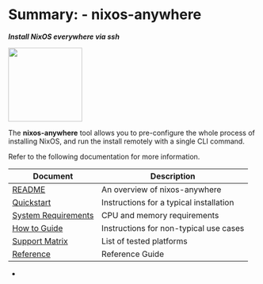 # Summary: - nixos-anywhere

***Install NixOS everywhere via ssh***

<img title="" src="https://raw.githubusercontent.com/numtide/nixos-anywhere/main/docs/logo.png" alt="" width="149">

The **nixos-anywhere** tool allows you to pre-configure the whole process of installing NixOS, and run the install remotely with a single CLI command.

Refer to the following documentation for more information.

| Document                                 | Description                             |
| ---------------------------------------- | --------------------------------------- |
| [README](../README.md)                   | An overview of nixos-anywhere           |
| [Quickstart](./quickstart.md)            | Instructions for a typical installation |
| [System Requirements](./requirements.md) | CPU and memory requirements             |
| [How to Guide](./howtos.md)              | Instructions for non-typical use cases  |
| [Support Matrix](./supportmatrix.md)     | List of tested platforms                |
| [Reference](./reference.md)              | Reference Guide                         |

- 
